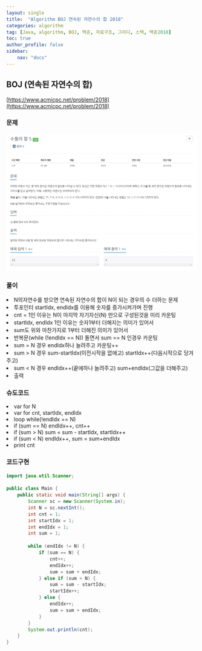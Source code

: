 ```yaml
---
layout: single
title:  "Algorithm BOJ 연속된 자연수의 합 2018"
categories: algorithm
tag: [Java, algorithm, BOJ, 백준, 자료구조, 그리디, 스택, 백준2018]
toc: true
author_profile: false
sidebar:
    nav: "docs"
---
```

## BOJ (연속된 자연수의 합)
[https://www.acmicpc.net/problem/2018](https://www.acmicpc.net/problem/2018)

### 문제
![연속된 자연수의 합](/assets/img/BOJ2018.jpg)

### 풀이
<li>N의자연수를 받으면 연속된 자연수의 합이 N이 되는 경우의 수 더하는 문제</li>
<li>투포인터 startIdx, endIdx를 이용해 숫자를 증가시켜가며 진행</li>
<li>cnt = 1인 이유는 N이 마지막 자기자신(N) 만으로 구성된것을 미리 카운팅</li>
<li>startIdx, endIdx 1인 이유는 숫자1부터 더해지는 의미가 있어서</li>
<li>sum도 위와 마찬가지로 1부터 더해진 의미가 있어서</li>
<li>반복문(while (!endIdx == N)) 돌면서 sum == N 인경우 카운팅</li>
<li>sum = N 경우 endIdx하나 늘려주고 카운팅++</li>
<li>sum > N 경우 sum-startIdx(이전시작을 없애고) startIdx++(다음시작으로 당겨주고)</li>
<li>sum < N 경우 endIdx++(끝에하나 늘려주고) sum+endIdx(그값을 더해주고)</li>
<li>출력</li>

### 슈도코드
<li>var for N</li>
<li>var for cnt, startIdx, endIdx</li>
<li>loop while(!endIdx == N) </li>
<li>if (sum == N) endIdx++, cnt++</li>
<li>if (sum > N) sum = sum - startIdx, startIdx++</li>
<li>if (sum < N) endIdx++, sum = sum+endIdx</li>
<li>print cnt</li>

### 코드구현
```java
import java.util.Scanner;

public class Main {
    public static void main(String[] args) {
        Scanner sc = new Scanner(System.in);
        int N = sc.nextInt();
        int cnt = 1;
        int startIdx = 1;
        int endIdx = 1;
        int sum = 1;

        while (endIdx != N) {
            if (sum == N) {
                cnt++;
                endIdx++;
                sum = sum + endIdx;
            } else if (sum > N) {
                sum = sum - startIdx;
                startIdx++;
            } else {
                endIdx++;
                sum = sum + endIdx;
            }
        }
        System.out.println(cnt);
    }
}    
```
